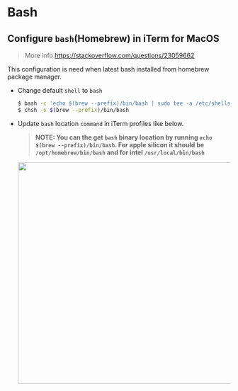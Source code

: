 # Bash

## Configure `bash`(Homebrew) in iTerm for MacOS

> More info https://stackoverflow.com/questions/23059662

This configuration is need when latest bash installed from homebrew package manager.

- Change default `shell` to `bash`
  ```bash
  $ bash -c 'echo $(brew --prefix)/bin/bash | sudo tee -a /etc/shells'
  $ chsh -s $(brew --prefix)/bin/bash
  ```
- Update `bash` location `command` in iTerm profiles like below.

  > **NOTE: You can the get `bash` binary location by running `echo $(brew --prefix)/bin/bash`. For apple silicon it should be `/opt/homebrew/bin/bash` and for intel `/usr/local/bin/bash`**

  <img src="https://user-images.githubusercontent.com/8393701/249885411-c841014c-ab37-41c4-8a57-7b95fda573f0.png" width="500"/>
